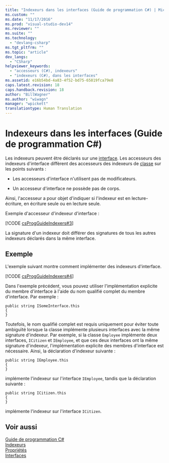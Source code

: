 ```yaml
---
title: "Indexeurs dans les interfaces (Guide de programmation C#) | Microsoft Docs"
ms.custom: ""
ms.date: "11/17/2016"
ms.prod: "visual-studio-dev14"
ms.reviewer: ""
ms.suite: ""
ms.technology: 
  - "devlang-csharp"
ms.tgt_pltfrm: ""
ms.topic: "article"
dev_langs: 
  - "CSharp"
helpviewer_keywords: 
  - "accesseurs (C#), indexeurs"
  - "indexeurs (C#), dans les interfaces"
ms.assetid: e16b54bd-4a83-4f52-bd75-65819fca79e8
caps.latest.revision: 18
caps.handback.revision: 18
author: "BillWagner"
ms.author: "wiwagn"
manager: "wpickett"
translationtype: Human Translation
---
```

# Indexeurs dans les interfaces (Guide de programmation C#)
Les indexeurs peuvent être déclarés sur une [interface](../../../csharp/language-reference/keywords/interface.md).  Les accesseurs des indexeurs d'interface diffèrent des accesseurs des indexeurs de [classe](../../../csharp/language-reference/keywords/class.md) sur les points suivants :  
  
-   Les accesseurs d'interface n'utilisent pas de modificateurs.  
  
-   Un accesseur d'interface ne possède pas de corps.  
  
 Ainsi, l'accesseur a pour objet d'indiquer si l'indexeur est en lecture\-écriture, en écriture seule ou en lecture seule.  
  
 Exemple d'accesseur d'indexeur d'interface :  
  
 [!CODE [csProgGuideIndexers#3](../CodeSnippet/VS_Snippets_VBCSharp/csProgGuideIndexers#3)]  
  
 La signature d'un indexeur doit différer des signatures de tous les autres indexeurs déclarés dans la même interface.  
  
## Exemple  
 L'exemple suivant montre comment implémenter des indexeurs d'interface.  
  
 [!CODE [csProgGuideIndexers#4](../CodeSnippet/VS_Snippets_VBCSharp/csProgGuideIndexers#4)]  
  
 Dans l'exemple précédent, vous pouvez utiliser l'implémentation explicite du membre d'interface à l'aide du nom qualifié complet du membre d'interface.  Par exemple :  
  
```  
public string ISomeInterface.this   
{   
}   
```  
  
 Toutefois, le nom qualifié complet est requis uniquement pour éviter toute ambiguïté lorsque la classe implémente plusieurs interfaces avec la même signature d'indexeur.  Par exemple, si la classe  `Employee` implémente deux interfaces, `ICitizen` et `IEmployee`, et que ces deux interfaces ont la même signature d'indexeur, l'implémentation explicite des membres d'interface est nécessaire.  Ainsi, la déclaration d'indexeur suivante :  
  
```  
public string IEmployee.this   
{   
}   
```  
  
 implémente l'indexeur sur l'interface `IEmployee`, tandis que la déclaration suivante :  
  
```  
public string ICitizen.this   
{   
}   
```  
  
 implémente l'indexeur sur l'interface `ICitizen`.  
  
## Voir aussi  
 [Guide de programmation C\#](../../../csharp/programming-guide/index.md)   
 [Indexeurs](../../../csharp/programming-guide/indexers/index.md)   
 [Propriétés](../../../csharp/programming-guide/classes-and-structs/properties.md)   
 [Interfaces](../../../csharp/programming-guide/interfaces/index.md)